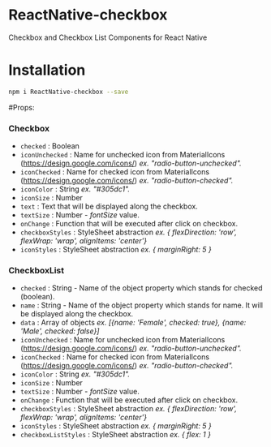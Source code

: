 # ReactNative-checkbox
Checkbox and Checkbox List Components for React Native

# Installation
```bash
npm i ReactNative-checkbox --save
```

#Props:

### Checkbox

- `checked` : Boolean
- `iconUnchecked` : Name for unchecked icon from MaterialIcons (https://design.google.com/icons/) _ex. "radio-button-unchecked"._
- `iconChecked` : Name for checked icon from MaterialIcons (https://design.google.com/icons/) _ex. "radio-button-checked"._
- `iconColor` : String _ex. "#305dc1"._
- `iconSize` : Number
- `text` : Text that will be displayed along the checkbox.
- `textSize` : Number - _fontSize_ value.
- `onChange` : Function that will be executed after click on checkbox.
- `checkboxStyles` : StyleSheet abstraction _ex. { flexDirection: 'row', flexWrap: 'wrap', alignItems: 'center'}_
- `iconStyles` : StyleSheet abstraction _ex. { marginRight: 5 }_

### CheckboxList

- `checked` : String - Name of the object property which stands for checked (boolean).
- `name` : String - Name of the object property which stands for name. It will be displayed along the checkbox.
- `data` : Array of objects _ex. [{name: 'Female', checked: true}, {name: 'Male', checked: false}]_
- `iconUnchecked` : Name for unchecked icon from MaterialIcons (https://design.google.com/icons/) _ex. "radio-button-unchecked"._
- `iconChecked` : Name for checked icon from MaterialIcons (https://design.google.com/icons/) _ex. "radio-button-checked"._
- `iconColor` : String _ex. "#305dc1"._
- `iconSize` : Number
- `textSize` : Number - _fontSize_ value.
- `onChange` : Function that will be executed after click on checkbox.
- `checkboxStyles` : StyleSheet abstraction _ex. { flexDirection: 'row', flexWrap: 'wrap', alignItems: 'center'}_
- `iconStyles` : StyleSheet abstraction _ex. { marginRight: 5 }_
- `checkboxListStyles` : StyleSheet abstraction _ex. { flex: 1 }_
